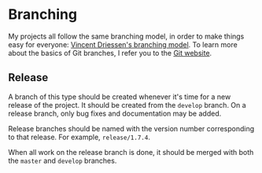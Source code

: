 # Branching
My projects all follow the same branching model, in order to make things easy 
for everyone: [Vincent Driessen's branching model][1]. To learn more about the 
basics of Git branches, I refer you to the [Git website][2].

## Release
A branch of this type should be created whenever it's time for a new release of 
the project. It should be created from the `develop` branch. On a release 
branch, only bug fixes and documentation may be added.

Release branches should be named with the version number corresponding to that 
release. For example, `release/1.7.4`.

When all work on the release branch is done, it should be merged with both the 
`master` and `develop` branches.


[1]: https://nvie.com/posts/a-successful-git-branching-model/
[2]: https://git-scm.com/
